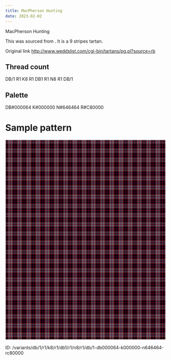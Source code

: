```yaml
---
title: MacPherson Hunting
date: 2023-02-02
---
```

MacPherson Hunting

This was sourced from <no value>.  It is a 9 stripes tartan.

Original link http://www.weddslist.com/cgi-bin/tartans/pg.pl?source=rb

## Thread count
DB/1 R1 K8 R1 DB1 R1 N8 R1 DB/1

## Palette
DB#000064 K#000000 N#646464 R#C80000

# Sample pattern

![Tartan detail](tartan.png "DB/1 R1 K8 R1 DB1 R1 N8 R1 DB/1 tartan")

ID: /variants/db/1/r1/k8/r1/db1/r1/n8/r1/db/1-db000064-k000000-n646464-rc80000
